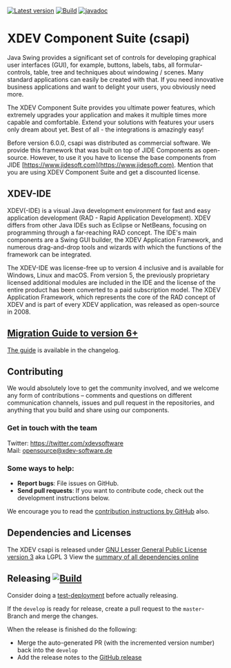[![Latest version](https://img.shields.io/maven-central/v/com.xdev-software/csapi)](https://mvnrepository.com/artifact/com.xdev-software/csapi)
[![Build](https://img.shields.io/github/workflow/status/xdev-software/csapi/Check%20Build/develop)](https://github.com/xdev-software/csapi/actions/workflows/checkBuild.yml?query=branch%3Adevelop)
[![javadoc](https://javadoc.io/badge2/com.xdev-software/csapi/javadoc.svg)](https://javadoc.io/doc/com.xdev-software/csapi) 

# XDEV Component Suite (csapi)

Java Swing provides a significant set of controls for developing graphical user interfaces (GUI), for example, buttons, labels, tabs, all formular-controls, table, tree and techniques about windowing / scenes. Many standard applications can easily be created with that. If you need innovative business applications and want to delight your users, you obviously need more.

The XDEV Component Suite provides you ultimate power features, which extremely upgrades your application and makes it multiple times more capable and comfortable. Extend your solutions with features your users only dream about yet. Best of all - the integrations is amazingly easy!

Before version 6.0.0, csapi was distributed as commercial software. We provide this framework that was built on top of JIDE Components as open-source. However, to use it you have to license the base components from JIDE [https://www.jidesoft.com](https://www.jidesoft.com). Mention that you are using XDEV Component Suite and get a discounted license.


## XDEV-IDE
XDEV(-IDE) is a visual Java development environment for fast and easy application development (RAD - Rapid Application Development). XDEV differs from other Java IDEs such as Eclipse or NetBeans, focusing on programming through a far-reaching RAD concept. The IDE's main components are a Swing GUI builder, the XDEV Application Framework, and numerous drag-and-drop tools and wizards with which the functions of the framework can be integrated.

The XDEV-IDE was license-free up to version 4 inclusive and is available for Windows, Linux and macOS. From version 5, the previously proprietary licensed additional modules are included in the IDE and the license of the entire product has been converted to a paid subscription model. The XDEV Application Framework, which represents the core of the RAD concept of XDEV and is part of every XDEV application, was released as open-source in 2008.


## [Migration Guide to version 6+](https://github.com/xdev-software/csapi/blob/develop/CHANGELOG.md#600)
[The guide](https://github.com/xdev-software/csapi/blob/develop/CHANGELOG.md#600) is available in the changelog.

## Contributing

We would absolutely love to get the community involved, and we welcome any form of contributions – comments and questions on different communication channels, issues and pull request in the repositories, and anything that you build and share using our components.

### Get in touch with the team

Twitter: https://twitter.com/xdevsoftware<br/>
Mail: opensource@xdev-software.de

### Some ways to help:

- **Report bugs**: File issues on GitHub.
- **Send pull requests**: If you want to contribute code, check out the development instructions below.

We encourage you to read the [contribution instructions by GitHub](https://guides.github.com/activities/contributing-to-open-source/#contributing) also.

## Dependencies and Licenses
The XDEV csapi is released under [GNU Lesser General Public License version 3](https://www.gnu.org/licenses/lgpl-3.0.en.html) aka LGPL 3
View the [summary of all dependencies online](https://xdev-software.github.io/csapi/dependencies/)

## Releasing [![Build](https://img.shields.io/github/workflow/status/xdev-software/csapi/Release?label=Release)](https://github.com/xdev-software/csapi/actions/workflows/release.yml)
Consider doing a [test-deployment](https://github.com/xdev-software/csapi/actions/workflows/test-deploy.yml?query=branch%3Adevelop) before actually releasing.

If the ``develop`` is ready for release, create a pull request to the ``master``-Branch and merge the changes.

When the release is finished do the following:
* Merge the auto-generated PR (with the incremented version number) back into the ``develop``
* Add the release notes to the [GitHub release](https://github.com/xdev-software/csapi/releases/latest)
